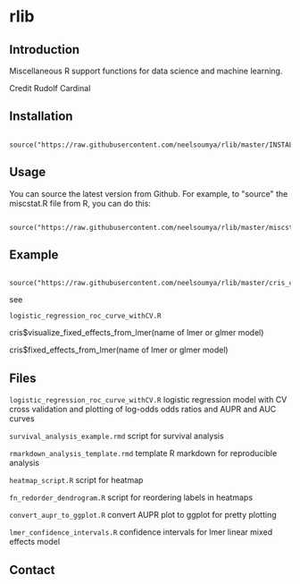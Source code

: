 # rlib


## Introduction

Miscellaneous R support functions for data science and machine learning.

Credit Rudolf Cardinal

## Installation


```

source("https://raw.githubusercontent.com/neelsoumya/rlib/master/INSTALL_MANY_MODULES.R")

```



## Usage

You can source the latest version from Github. For example, to "source" the miscstat.R file from R, you can do this:

```

source("https://raw.githubusercontent.com/neelsoumya/rlib/master/miscstat.R")

```

## Example

```

source("https://raw.githubusercontent.com/neelsoumya/rlib/master/cris_common.R")

```

see

`logistic_regression_roc_curve_withCV.R`

cris$visualize_fixed_effects_from_lmer(name of lmer or glmer model)
  
cris$fixed_effects_from_lmer(name of lmer or glmer model)
  
  
## Files
  
  `logistic_regression_roc_curve_withCV.R` logistic regression model with CV cross validation and plotting of log-odds odds ratios and AUPR and AUC curves
  
  `survival_analysis_example.rmd` script for survival analysis
  
  `rmarkdown_analysis_template.rmd` template R markdown for reproducible analysis
  
  `heatmap_script.R` script for heatmap
  
  `fn_redorder_dendrogram.R` script for reordering labels in heatmaps
  
  `convert_aupr_to_ggplot.R` convert AUPR plot to ggplot for pretty plotting
  
  `lmer_confidence_intervals.R` confidence intervals for lmer linear mixed effects model
  
  
## Contact
  
  
